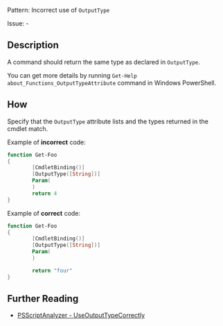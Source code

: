 Pattern: Incorrect use of `OutputType`

Issue: -

## Description

A command should return the same type as declared in `OutputType`.

You can get more details by running `Get-Help about_Functions_OutputTypeAttribute` command in Windows PowerShell.

## How

Specify that the `OutputType` attribute lists and the types returned in the cmdlet match.

Example of **incorrect** code:

``` PowerShell
function Get-Foo
{
        [CmdletBinding()]
        [OutputType([String])]
        Param(
        )
        return 4
}
```

Example of **correct** code:

``` PowerShell
function Get-Foo
{
        [CmdletBinding()]
        [OutputType([String])]
        Param(
        )

        return "four"
}
```

## Further Reading

* [PSScriptAnalyzer - UseOutputTypeCorrectly](https://github.com/PowerShell/PSScriptAnalyzer/tree/master/docs/Rules/UseOutputTypeCorrectly.md)